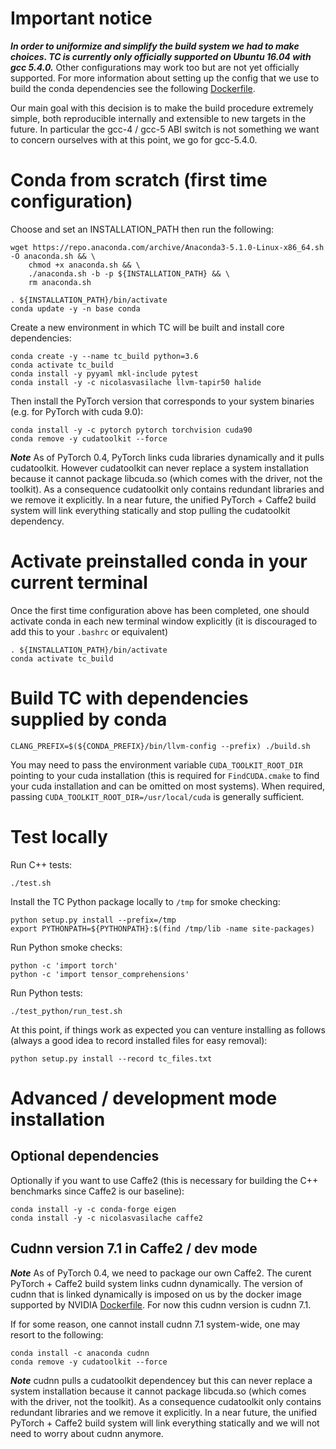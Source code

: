 # Important notice
***In order to uniformize and simplify the build system we had to make choices. TC is currently only officially supported on Ubuntu 16.04 with gcc 5.4.0.***
Other configurations may work too but are not yet officially supported.
For more information about setting up the config that we use to build the conda dependencies see the following [Dockerfile](conda_recipes/Dockerfile).

Our main goal with this decision is to make the build procedure extremely simple, both reproducible internally and extensible to new targets in the future.
In particular the gcc-4 / gcc-5 ABI switch is not something we want to concern ourselves with at this point, we go for gcc-5.4.0.

# Conda from scratch (first time configuration)
Choose and set an INSTALLATION_PATH then run the following:

```
wget https://repo.anaconda.com/archive/Anaconda3-5.1.0-Linux-x86_64.sh -O anaconda.sh && \
    chmod +x anaconda.sh && \
    ./anaconda.sh -b -p ${INSTALLATION_PATH} && \
    rm anaconda.sh

. ${INSTALLATION_PATH}/bin/activate
conda update -y -n base conda
```

Create a new environment in which TC will be built and install core dependencies:
```
conda create -y --name tc_build python=3.6
conda activate tc_build
conda install -y pyyaml mkl-include pytest
conda install -y -c nicolasvasilache llvm-tapir50 halide
```

Then install the PyTorch version that corresponds to your system binaries (e.g. for PyTorch with cuda 9.0):
```
conda install -y -c pytorch pytorch torchvision cuda90
conda remove -y cudatoolkit --force
```

***Note*** As of PyTorch 0.4, PyTorch links cuda libraries dynamically and it
pulls cudatoolkit. However cudatoolkit can never replace a system installation
because it cannot package libcuda.so (which comes with the driver, not the toolkit).
As a consequence cudatoolkit only contains redundant libraries and we remove it
explicitly. In a near future, the unified PyTorch + Caffe2 build system will link
everything statically and stop pulling the cudatoolkit dependency.

# Activate preinstalled conda in your current terminal

Once the first time configuration above has been completed, one should activate conda in
each new terminal window explicitly (it is discouraged to add this to your `.bashrc` or
equivalent)
```
. ${INSTALLATION_PATH}/bin/activate
conda activate tc_build
```

# Build TC with dependencies supplied by conda
```
CLANG_PREFIX=$(${CONDA_PREFIX}/bin/llvm-config --prefix) ./build.sh
```
You may need to pass the environment variable `CUDA_TOOLKIT_ROOT_DIR` pointing
to your cuda installation (this is required for `FindCUDA.cmake` to find your cuda installation
and can be omitted on most systems). When required, passing `CUDA_TOOLKIT_ROOT_DIR=/usr/local/cuda`
is generally sufficient.

# Test locally
Run C++ tests:
```
./test.sh
```

Install the TC Python package locally to `/tmp` for smoke checking:
```
python setup.py install --prefix=/tmp
export PYTHONPATH=${PYTHONPATH}:$(find /tmp/lib -name site-packages)
```

Run Python smoke checks:
```
python -c 'import torch'
python -c 'import tensor_comprehensions'
```

Run Python tests:
```
./test_python/run_test.sh
```

At this point, if things work as expected you can venture installing as follows
(always a good idea to record installed files for easy removal):
```
python setup.py install --record tc_files.txt
```

# Advanced / development mode installation

## Optional dependencies
Optionally if you want to use Caffe2 (this is necessary for building the C++ benchmarks
since Caffe2 is our baseline):
```
conda install -y -c conda-forge eigen
conda install -y -c nicolasvasilache caffe2
```

## Cudnn version 7.1 in Caffe2 / dev mode
***Note*** As of PyTorch 0.4, we need to package our own Caffe2. The curent PyTorch + Caffe2
build system links cudnn dynamically. The version of cudnn that is linked dynamically
is imposed on us by the docker image supported by NVIDIA
[Dockerfile](conda_recipes/docker-images/tc-cuda9.0-cudnn7.1-ubuntu16.04-devel/Dockerfile).
For now this cudnn version is cudnn 7.1.

If for some reason, one cannot install cudnn 7.1 system-wide, one may resort to the
following:
```
conda install -c anaconda cudnn
conda remove -y cudatoolkit --force
```

***Note*** cudnn pulls a cudatoolkit dependencey but this can never replace a system
installation because it cannot package libcuda.so (which comes with the driver,
not the toolkit).
As a consequence cudatoolkit only contains redundant libraries and we remove it
explicitly. In a near future, the unified PyTorch + Caffe2 build system will link
everything statically and we will not need to worry about cudnn anymore.
